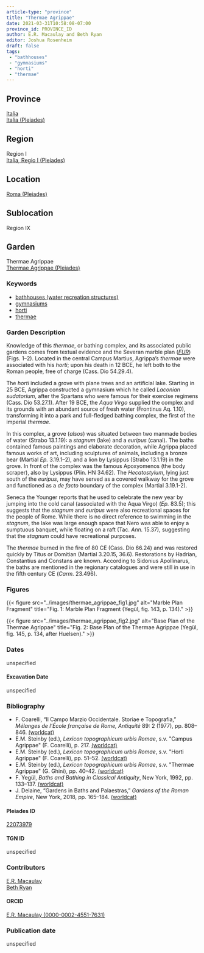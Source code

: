 ```yaml
---
article-type: "province"
title: "Thermae Agrippae"
date: 2021-03-31T10:58:08-07:00
province_id: PROVINCE_ID
author: E.R. Macaulay and Beth Ryan
editor: Joshua Rosenheim
draft: false
tags:
 - "bathhouses"
 - "gymnasiums"
 - "horti"
 - "thermae"
---
```


## Province

[Italia]({{<relref"../../../..">}}) \
[Italia (Pleiades)](https://pleiades.stoa.org/places/1052)

## Region

Region I \
[Italia, Regio I (Pleiades)](https://pleiades.stoa.org/places/441075550)

## Location

[Roma (Pleiades)](https://pleiades.stoa.org/places/423025)

<!-- ### Location Description -->

## Sublocation

Region IX <!-- Pleiades link?-->

<!-- ### Sublocation Description -->

## Garden

Thermae Agrippae \
[Thermae Agrippae (Pleiades)](https://pleiades.stoa.org/places/22073979)

### Keywords

- [bathhouses (water recreation structures)](http://vocab.getty.edu/page/aat/300007347)
- [gymnasiums](http://vocab.getty.edu/page/aat/300007297)
- [horti](http://vocab.getty.edu/page/aat/300008107)
- [thermae](http://vocab.getty.edu/page/aat/300007364)

### Garden Description

Knowledge of this *thermae*, or bathing complex, and its associated public gardens comes from textual evidence and the Severan marble plan ([*FUR*](https://formaurbis.stanford.edu/index.php)) (Figs. 1–2). Located in the central Campus Martius, Agrippa’s *thermae* were associated with his *horti*; upon his death in 12 BCE, he left both to the Roman people, free of charge (Cass. Dio 54.29.4).

The *horti* included a grove with plane trees and an artificial lake. Starting in 25 BCE, Agrippa constructed a gymnasium which he called *Laconian sudatorium*, after the Spartans who were famous for their exercise regimens (Cass. Dio 53.27.1). After 19 BCE, the *Aqua Virgo* supplied the complex and its grounds with an abundant source of fresh water (Frontinus Aq. 1.10), transforming it into a park and full-fledged bathing complex, the first of the imperial *thermae*.

In this complex, a grove (*alsos*) was situated between two manmade bodies of water (Strabo 13.1.19): a *stagnum* (lake) and a *euripus* (canal). The baths contained famous paintings and elaborate decoration, while Agrippa placed famous works of art, including sculptures of animals, including a bronze bear (Martial *Ep.* 3.19.1–2), and a lion by Lysippus (Strabo 13.1.19) in the grove. In front of the complex was the famous Apoxyomenos (the body scraper), also by Lysippus (Plin. HN 34.62). The *Hecatostylum*, lying just south of the *euripus*, may have served as a covered walkway for the grove and functioned as a *de facto* boundary of the complex (Martial 3.19.1-2).

Seneca the Younger reports that he used to celebrate the new year by jumping into the cold canal (associated with the Aqua Virgo) (*Ep.* 83.5); this suggests that the *stagnum* and *euripus* were also recreational spaces for the people of Rome. While there is no direct reference to swimming in the *stagnum*, the lake was large enough space that Nero was able to enjoy a sumptuous banquet, while floating on a raft (Tac. *Ann.* 15.37), suggesting that the *stagnum* could have recreational purposes.

The *thermae* burned in the fire of 80 CE (Cass. Dio  66.24) and was restored quickly by Titus or Domitian (Martial 3.20.15, 36.6). Restorations by Hadrian, Constantius and Constans are known. According to Sidonius Apollinarus, the baths are mentioned in the regionary catalogues and were still in use in the fifth century CE (*Carm.* 23.496).

### Figures

{{< figure src="../images/thermae_agrippae_fig1.jpg" alt="Marble Plan Fragment" title="Fig. 1: Marble Plan Fragment (Yegül, fig. 143, p. 134)." >}}

{{< figure src="../images/thermae_agrippae_fig2.jpg" alt="Base Plan of the Thermae Agrippae" title="Fig. 2: Base Plan of the Thermae Agrippae (Yegül, fig. 145, p. 134, after Huelsen)." >}}

### Dates

unspecified

#### Excavation Date

unspecified

### Bibliography

* F. Coarelli, “Il Campo Marzio Occidentale. Storiae e Topografia,” *Mélanges de l’École française de Rome, Antiquité* 89: 2 (1977), pp. 808–846. [(worldcat)](http://www.worldcat.org/oclc/220729070)
* E.M. Steinby (ed.), *Lexicon topographicum urbis Romae*, s.v. "Campus Agrippae" (F. Coarelli), p. 217. [(worldcat)](http://www.worldcat.org/oclc/1114759113)
* E.M. Steinby (ed.), *Lexicon topographicum urbis Romae*, s.v. "Horti Agrippae" (F. Coarelli), pp. 51–52. [(worldcat)](http://www.worldcat.org/oclc/1114759113)
* E.M. Steinby (ed.), *Lexicon topographicum urbis Romae*, s.v. "Thermae Agrippae" (G. Ghini), pp. 40–42. [(worldcat)](http://www.worldcat.org/oclc/1114759113)
* F. Yegül, *Baths and Bathing in Classical Antiquity*, New York, 1992, pp. 133–137. [(worldcat)](http://www.worldcat.org/oclc/894788084)
* J. Delaine, “Gardens in Baths and Palaestras,” *Gardens of the Roman Empire*, New York, 2018, pp. 165–184. [(worldcat)](http://www.worldcat.org/oclc/1036265637)

#### Pleiades ID

[22073979](https://pleiades.stoa.org/places/22073979)

#### TGN ID

unspecified

### Contributors

[E.R. Macaulay](https://emacaulaylewis.com)\
[Beth Ryan](#)<!--website for Beth Ryan?-->

#### ORCID

[E.R. Macaulay (0000-0002-4551-7631)](https://orcid.org/0000-0002-4551-7631)
<!--ORCID for Beth Ryan?-->

### Publication date

unspecified